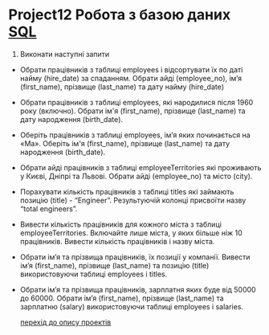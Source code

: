 # Project12 Робота з базою даних [SQL](https://github.com/makstyt/pet_projects2023/blob/project12/SQL.pdf)
1. Виконати наступні запити
+ Обрати працівників з таблиці employees і відсортувати їх по даті найму (hire_date) за спаданням. Обрати айді (employee_no), ім’я (first_name), прізвище (last_name) та дату найму (hire_date)
+ Обрати працівників з таблиці employees, які народилися після 1960 року (включно). Обрати ім'я (first_name), прізвище (last_name) та дату народження (birth_date).
+ Оберіть працівників з таблиці employees, ім’я яких починається на «Ma». Оберіть ім'я (first_name), прізвище (last_name) та дату народження (birth_date).
+ Обрати айді працівників з таблиці employeeTerritories які проживають у Києві, Дніпрі та Львові. Обрати айді (employee_no) та місто (city).
+ Порахувати кількість працівників з таблиці titles які займають позицію (title) - “Engineer”. Результуючій колонці присвоїти назву “total engineers”.
+ Вивести кількість працівників для кожного міста з таблиці employeeTerritories. Включайте лише міста, у яких більше ніж 10 працівників. Вивести кількість працівників і назву міста.
+ Обрати ім’я та прізвища працівників, їх позиції у компанії. Вивести ім’я (first_name), прізвище (last_name) та позицію (title) використовуючи таблиці employees і titles.
+ Обрати ім’я та прізвища працівників, зарплатня яких буде від 50000 до 60000. Обрати ім’я (first_name), прізвище (last_name) та зарплатню (salary) використовуючи таблиці employees і salaries.

  [перехід до опису проектів](https://github.com/makstyt/pet_projects2023)
